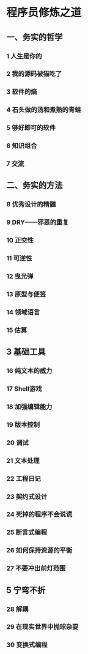 # 程序员修炼之道

## 一、务实的哲学

### 1 人生是你的

### 2 我的源码被猫吃了

### 3 软件的熵

### 4 石头做的汤和煮熟的青蛙

### 5 够好即可的软件

### 6 知识组合

### 7 交流

## 二、务实的方法

### 8 优秀设计的精髓

### 9 DRY——邪恶的重复

### 10 正交性

### 11 可逆性

### 12 曳光弹

### 13 原型与便签

### 14 领域语言

### 15 估算

## 3 基础工具

### 16 纯文本的威力

### 17 Shell游戏

### 18 加强编辑能力

### 19 版本控制

### 20 调试

### 21 文本处理

### 22 工程日记

### 23 契约式设计

### 24 死掉的程序不会说谎

### 25 断言式编程

### 26 如何保持资源的平衡

### 27 不要冲出前灯范围

## 5 宁弯不折

### 28 解耦

### 29 在现实世界中抛球杂耍

### 30 变换式编程
